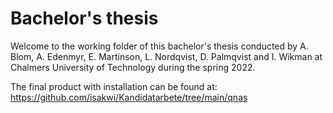 # Bachelor's thesis

Welcome to the working folder of this bachelor's thesis conducted by 
A. Blom, A. Edenmyr, E. Martinson, L. Nordqvist, D. Palmqvist and I. Wikman
at Chalmers University of Technology during the spring 2022. 

The final product with installation can be found at:
https://github.com/isakwi/Kandidatarbete/tree/main/qnas
